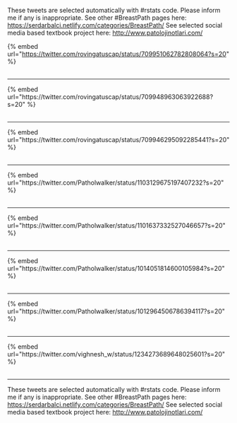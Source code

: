 

These tweets are selected automatically with #rstats code. Please inform me if any is inappropriate.
See other #BreastPath pages here: https://serdarbalci.netlify.com/categories/BreastPath/ 
See selected social media based textbook project here: http://www.patolojinotlari.com/

{% embed url="https://twitter.com/rovingatuscap/status/709951062782808064?s=20" %}<br>
<br>
<hr>
{% embed url="https://twitter.com/rovingatuscap/status/709948963063922688?s=20" %}<br>
<br>
<hr>
{% embed url="https://twitter.com/rovingatuscap/status/709946295092285441?s=20" %}<br>
<br>
<hr>
{% embed url="https://twitter.com/Patholwalker/status/1103129675197407232?s=20" %}<br>
<br>
<hr>
{% embed url="https://twitter.com/Patholwalker/status/1101637332527046657?s=20" %}<br>
<br>
<hr>
{% embed url="https://twitter.com/Patholwalker/status/1014051814600105984?s=20" %}<br>
<br>
<hr>
{% embed url="https://twitter.com/Patholwalker/status/1012964506786394117?s=20" %}<br>
<br>
<hr>
{% embed url="https://twitter.com/vighnesh_w/status/1234273689648025601?s=20" %}<br>
<br>
<hr>


These tweets are selected automatically with #rstats code. Please inform me if any is inappropriate.
See other #BreastPath pages here: https://serdarbalci.netlify.com/categories/BreastPath/ 
See selected social media based textbook project here: http://www.patolojinotlari.com/
